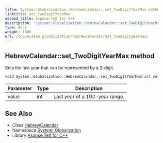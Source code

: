 ```yaml
---
title: System::Globalization::HebrewCalendar::set_TwoDigitYearMax method
linktitle: set_TwoDigitYearMax
second_title: Aspose.TeX for C++
description: 'System::Globalization::HebrewCalendar::set_TwoDigitYearMax method. Sets the last year that can be represented by a 2-digit in C++.'
type: docs
weight: 1600
url: /cpp/system.globalization/hebrewcalendar/set_twodigityearmax/
---
```

## HebrewCalendar::set_TwoDigitYearMax method


Sets the last year that can be represented by a 2-digit.

```cpp
void System::Globalization::HebrewCalendar::set_TwoDigitYearMax(int value) override
```


| Parameter | Type | Description |
| --- | --- | --- |
| value | int | Last year of a 100-year range. |

## See Also

* Class [HebrewCalendar](../)
* Namespace [System::Globalization](../../)
* Library [Aspose.TeX for C++](../../../)
